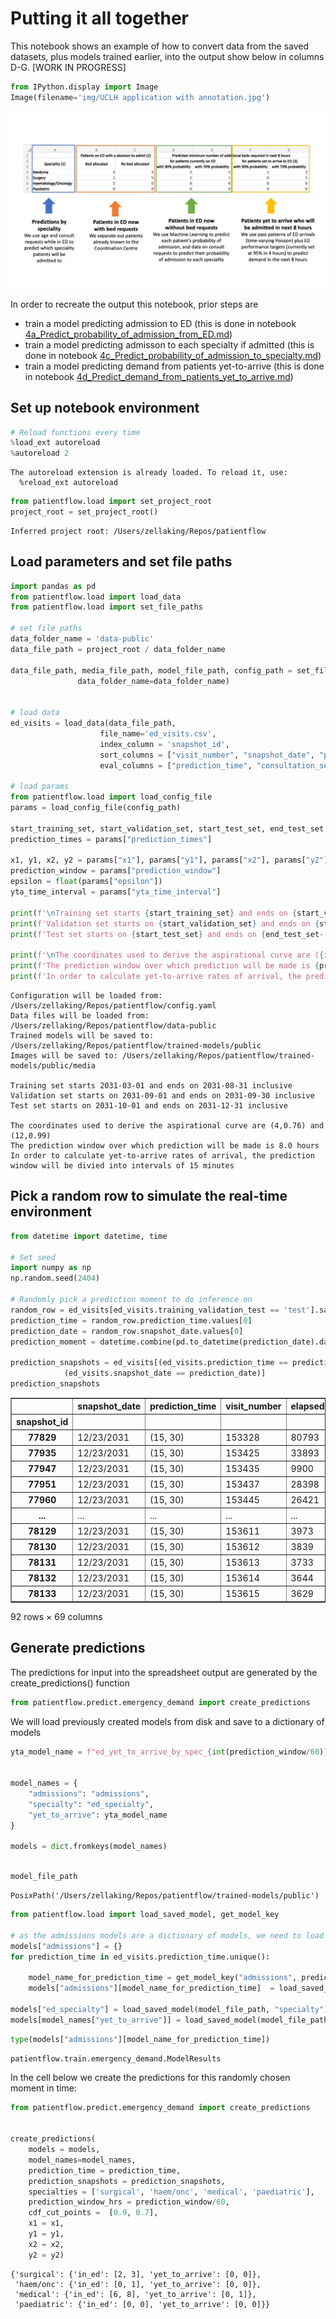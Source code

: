 # Putting it all together

This notebook shows an example of how to convert data from the saved datasets, plus models trained earlier, into the output show below in columns D-G.
[WORK IN PROGRESS]

```python
from IPython.display import Image
Image(filename='img/UCLH application with annotation.jpg')
```

![jpeg](4f_Bring_it_all_together_files/4f_Bring_it_all_together_1_0.jpg)

In order to recreate the output this notebook, prior steps are

- train a model predicting admission to ED (this is done in notebook [4a_Predict_probability_of_admission_from_ED.md](4a_Predict_probability_of_admission_from_ED.md))
- train a model predicting admisson to each specialty if admitted (this is done in notebook [4c_Predict_probability_of_admission_to_specialty.md](4c_Predict_probability_of_admission_to_specialty.md))
- train a model predicting demand from patients yet-to-arrive (this is done in notebook [4d_Predict_demand_from_patients_yet_to_arrive.md](4d_Predict_demand_from_patients_yet_to_arrive.md))

## Set up notebook environment

```python
# Reload functions every time
%load_ext autoreload
%autoreload 2
```

    The autoreload extension is already loaded. To reload it, use:
      %reload_ext autoreload

```python
from patientflow.load import set_project_root
project_root = set_project_root()

```

    Inferred project root: /Users/zellaking/Repos/patientflow

## Load parameters and set file paths

```python
import pandas as pd
from patientflow.load import load_data
from patientflow.load import set_file_paths

# set file paths
data_folder_name = 'data-public'
data_file_path = project_root / data_folder_name

data_file_path, media_file_path, model_file_path, config_path = set_file_paths(project_root,
               data_folder_name=data_folder_name)


# load data
ed_visits = load_data(data_file_path,
                    file_name='ed_visits.csv',
                    index_column = 'snapshot_id',
                    sort_columns = ["visit_number", "snapshot_date", "prediction_time"],
                    eval_columns = ["prediction_time", "consultation_sequence", "final_sequence"])

# load params
from patientflow.load import load_config_file
params = load_config_file(config_path)

start_training_set, start_validation_set, start_test_set, end_test_set = params["start_training_set"], params["start_validation_set"], params["start_test_set"], params["end_test_set"]
prediction_times = params["prediction_times"]

x1, y1, x2, y2 = params["x1"], params["y1"], params["x2"], params["y2"]
prediction_window = params["prediction_window"]
epsilon = float(params["epsilon"])
yta_time_interval = params["yta_time_interval"]

print(f'\nTraining set starts {start_training_set} and ends on {start_validation_set - pd.Timedelta(days=1)} inclusive')
print(f'Validation set starts on {start_validation_set} and ends on {start_test_set - pd.Timedelta(days=1)} inclusive' )
print(f'Test set starts on {start_test_set} and ends on {end_test_set- pd.Timedelta(days=1)} inclusive' )

print(f'\nThe coordinates used to derive the aspirational curve are ({int(x1)},{y1}) and ({int(x2)},{y2})')
print(f'The prediction window over which prediction will be made is {prediction_window/60} hours')
print(f'In order to calculate yet-to-arrive rates of arrival, the prediction window will be divied into intervals of {yta_time_interval} minutes')
```

    Configuration will be loaded from: /Users/zellaking/Repos/patientflow/config.yaml
    Data files will be loaded from: /Users/zellaking/Repos/patientflow/data-public
    Trained models will be saved to: /Users/zellaking/Repos/patientflow/trained-models/public
    Images will be saved to: /Users/zellaking/Repos/patientflow/trained-models/public/media

    Training set starts 2031-03-01 and ends on 2031-08-31 inclusive
    Validation set starts on 2031-09-01 and ends on 2031-09-30 inclusive
    Test set starts on 2031-10-01 and ends on 2031-12-31 inclusive

    The coordinates used to derive the aspirational curve are (4,0.76) and (12,0.99)
    The prediction window over which prediction will be made is 8.0 hours
    In order to calculate yet-to-arrive rates of arrival, the prediction window will be divied into intervals of 15 minutes

## Pick a random row to simulate the real-time environment

```python
from datetime import datetime, time

# Set seed
import numpy as np
np.random.seed(2404)

# Randomly pick a prediction moment to do inference on
random_row = ed_visits[ed_visits.training_validation_test == 'test'].sample(n=1)
prediction_time = random_row.prediction_time.values[0]
prediction_date = random_row.snapshot_date.values[0]
prediction_moment = datetime.combine(pd.to_datetime(prediction_date).date(), datetime.min.time()).replace(hour=prediction_time[0], minute=prediction_time[1])

prediction_snapshots = ed_visits[(ed_visits.prediction_time == prediction_time) & \
            (ed_visits.snapshot_date == prediction_date)]
prediction_snapshots
```

<div>
<style scoped>
    .dataframe tbody tr th:only-of-type {
        vertical-align: middle;
    }

    .dataframe tbody tr th {
        vertical-align: top;
    }

    .dataframe thead th {
        text-align: right;
    }

</style>
<table border="1" class="dataframe">
  <thead>
    <tr style="text-align: right;">
      <th></th>
      <th>snapshot_date</th>
      <th>prediction_time</th>
      <th>visit_number</th>
      <th>elapsed_los</th>
      <th>sex</th>
      <th>age_group</th>
      <th>arrival_method</th>
      <th>current_location_type</th>
      <th>total_locations_visited</th>
      <th>num_obs</th>
      <th>...</th>
      <th>latest_lab_results_pco2</th>
      <th>latest_lab_results_ph</th>
      <th>latest_lab_results_wcc</th>
      <th>latest_lab_results_alb</th>
      <th>latest_lab_results_htrt</th>
      <th>training_validation_test</th>
      <th>final_sequence</th>
      <th>is_admitted</th>
      <th>random_number</th>
      <th>specialty</th>
    </tr>
    <tr>
      <th>snapshot_id</th>
      <th></th>
      <th></th>
      <th></th>
      <th></th>
      <th></th>
      <th></th>
      <th></th>
      <th></th>
      <th></th>
      <th></th>
      <th></th>
      <th></th>
      <th></th>
      <th></th>
      <th></th>
      <th></th>
      <th></th>
      <th></th>
      <th></th>
      <th></th>
      <th></th>
    </tr>
  </thead>
  <tbody>
    <tr>
      <th>77829</th>
      <td>12/23/2031</td>
      <td>(15, 30)</td>
      <td>153328</td>
      <td>80793</td>
      <td>M</td>
      <td>75-102</td>
      <td>Ambulance</td>
      <td>sdec</td>
      <td>7</td>
      <td>112</td>
      <td>...</td>
      <td>5.78</td>
      <td>7.392</td>
      <td>10.31</td>
      <td>46.0</td>
      <td>NaN</td>
      <td>test</td>
      <td>['acute']</td>
      <td>True</td>
      <td>63866</td>
      <td>medical</td>
    </tr>
    <tr>
      <th>77935</th>
      <td>12/23/2031</td>
      <td>(15, 30)</td>
      <td>153425</td>
      <td>33893</td>
      <td>F</td>
      <td>25-34</td>
      <td>Public Trans</td>
      <td>sdec</td>
      <td>5</td>
      <td>34</td>
      <td>...</td>
      <td>4.84</td>
      <td>7.394</td>
      <td>9.71</td>
      <td>49.0</td>
      <td>NaN</td>
      <td>test</td>
      <td>['obs_gyn']</td>
      <td>False</td>
      <td>25439</td>
      <td>NaN</td>
    </tr>
    <tr>
      <th>77947</th>
      <td>12/23/2031</td>
      <td>(15, 30)</td>
      <td>153435</td>
      <td>9900</td>
      <td>F</td>
      <td>35-44</td>
      <td>NaN</td>
      <td>sdec</td>
      <td>4</td>
      <td>16</td>
      <td>...</td>
      <td>6.34</td>
      <td>7.353</td>
      <td>9.25</td>
      <td>NaN</td>
      <td>NaN</td>
      <td>test</td>
      <td>['obs_gyn']</td>
      <td>False</td>
      <td>36175</td>
      <td>NaN</td>
    </tr>
    <tr>
      <th>77951</th>
      <td>12/23/2031</td>
      <td>(15, 30)</td>
      <td>153437</td>
      <td>28398</td>
      <td>F</td>
      <td>25-34</td>
      <td>Walk-in</td>
      <td>majors</td>
      <td>4</td>
      <td>79</td>
      <td>...</td>
      <td>5.39</td>
      <td>7.402</td>
      <td>15.27</td>
      <td>46.0</td>
      <td>NaN</td>
      <td>test</td>
      <td>['obs_gyn']</td>
      <td>False</td>
      <td>65532</td>
      <td>NaN</td>
    </tr>
    <tr>
      <th>77960</th>
      <td>12/23/2031</td>
      <td>(15, 30)</td>
      <td>153445</td>
      <td>26421</td>
      <td>F</td>
      <td>75-102</td>
      <td>Ambulance</td>
      <td>majors</td>
      <td>4</td>
      <td>56</td>
      <td>...</td>
      <td>5.31</td>
      <td>7.410</td>
      <td>3.96</td>
      <td>37.0</td>
      <td>NaN</td>
      <td>test</td>
      <td>['acute']</td>
      <td>True</td>
      <td>57328</td>
      <td>medical</td>
    </tr>
    <tr>
      <th>...</th>
      <td>...</td>
      <td>...</td>
      <td>...</td>
      <td>...</td>
      <td>...</td>
      <td>...</td>
      <td>...</td>
      <td>...</td>
      <td>...</td>
      <td>...</td>
      <td>...</td>
      <td>...</td>
      <td>...</td>
      <td>...</td>
      <td>...</td>
      <td>...</td>
      <td>...</td>
      <td>...</td>
      <td>...</td>
      <td>...</td>
      <td>...</td>
    </tr>
    <tr>
      <th>78129</th>
      <td>12/23/2031</td>
      <td>(15, 30)</td>
      <td>153611</td>
      <td>3973</td>
      <td>M</td>
      <td>35-44</td>
      <td>Walk-in</td>
      <td>waiting</td>
      <td>2</td>
      <td>7</td>
      <td>...</td>
      <td>NaN</td>
      <td>NaN</td>
      <td>NaN</td>
      <td>NaN</td>
      <td>NaN</td>
      <td>test</td>
      <td>[]</td>
      <td>False</td>
      <td>57945</td>
      <td>NaN</td>
    </tr>
    <tr>
      <th>78130</th>
      <td>12/23/2031</td>
      <td>(15, 30)</td>
      <td>153612</td>
      <td>3839</td>
      <td>F</td>
      <td>25-34</td>
      <td>Walk-in</td>
      <td>waiting</td>
      <td>2</td>
      <td>16</td>
      <td>...</td>
      <td>NaN</td>
      <td>NaN</td>
      <td>NaN</td>
      <td>NaN</td>
      <td>NaN</td>
      <td>test</td>
      <td>[]</td>
      <td>False</td>
      <td>78438</td>
      <td>NaN</td>
    </tr>
    <tr>
      <th>78131</th>
      <td>12/23/2031</td>
      <td>(15, 30)</td>
      <td>153613</td>
      <td>3733</td>
      <td>M</td>
      <td>35-44</td>
      <td>Walk-in</td>
      <td>waiting</td>
      <td>2</td>
      <td>5</td>
      <td>...</td>
      <td>NaN</td>
      <td>NaN</td>
      <td>NaN</td>
      <td>NaN</td>
      <td>NaN</td>
      <td>test</td>
      <td>[]</td>
      <td>False</td>
      <td>75014</td>
      <td>NaN</td>
    </tr>
    <tr>
      <th>78132</th>
      <td>12/23/2031</td>
      <td>(15, 30)</td>
      <td>153614</td>
      <td>3644</td>
      <td>F</td>
      <td>55-64</td>
      <td>Walk-in</td>
      <td>waiting</td>
      <td>1</td>
      <td>16</td>
      <td>...</td>
      <td>NaN</td>
      <td>NaN</td>
      <td>NaN</td>
      <td>NaN</td>
      <td>NaN</td>
      <td>test</td>
      <td>['surgical']</td>
      <td>False</td>
      <td>4122</td>
      <td>NaN</td>
    </tr>
    <tr>
      <th>78133</th>
      <td>12/23/2031</td>
      <td>(15, 30)</td>
      <td>153615</td>
      <td>3629</td>
      <td>F</td>
      <td>0-17</td>
      <td>Walk-in</td>
      <td>waiting</td>
      <td>1</td>
      <td>0</td>
      <td>...</td>
      <td>NaN</td>
      <td>NaN</td>
      <td>NaN</td>
      <td>NaN</td>
      <td>NaN</td>
      <td>test</td>
      <td>[]</td>
      <td>False</td>
      <td>74758</td>
      <td>NaN</td>
    </tr>
  </tbody>
</table>
<p>92 rows × 69 columns</p>
</div>

## Generate predictions

The predictions for input into the spreadsheet output are generated by the create_predictions() function

```python
from patientflow.predict.emergency_demand import create_predictions

```

We will load previously created models from disk and save to a dictionary of models

```python
yta_model_name = f"ed_yet_to_arrive_by_spec_{int(prediction_window/60)}_hours"


model_names = {
    "admissions": "admissions",
    "specialty": "ed_specialty",
    "yet_to_arrive": yta_model_name
}

models = dict.fromkeys(model_names)



```

```python
model_file_path
```

    PosixPath('/Users/zellaking/Repos/patientflow/trained-models/public')

```python
from patientflow.load import load_saved_model, get_model_key

# as the admissions models are a dictionary of models, we need to load each one
models["admissions"] = {}
for prediction_time in ed_visits.prediction_time.unique():

    model_name_for_prediction_time = get_model_key("admissions", prediction_time)
    models["admissions"][model_name_for_prediction_time]  = load_saved_model(model_file_path, "admissions", prediction_time)

models["ed_specialty"] = load_saved_model(model_file_path, "specialty")
models[model_names["yet_to_arrive"]] = load_saved_model(model_file_path, yta_model_name)

```

```python
type(models["admissions"][model_name_for_prediction_time])
```

    patientflow.train.emergency_demand.ModelResults

In the cell below we create the predictions for this randomly chosen moment in time:

```python
from patientflow.predict.emergency_demand import create_predictions


create_predictions(
    models = models,
    model_names=model_names,
    prediction_time = prediction_time,
    prediction_snapshots = prediction_snapshots,
    specialties = ['surgical', 'haem/onc', 'medical', 'paediatric'],
    prediction_window_hrs = prediction_window/60,
    cdf_cut_points =  [0.9, 0.7],
    x1 = x1,
    y1 = y1,
    x2 = x2,
    y2 = y2)
```

    {'surgical': {'in_ed': [2, 3], 'yet_to_arrive': [0, 0]},
     'haem/onc': {'in_ed': [0, 1], 'yet_to_arrive': [0, 0]},
     'medical': {'in_ed': [6, 8], 'yet_to_arrive': [0, 1]},
     'paediatric': {'in_ed': [0, 0], 'yet_to_arrive': [0, 0]}}

```python

```
